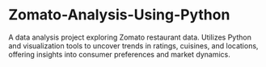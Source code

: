 # Zomato-Analysis-Using-Python
A data analysis project exploring Zomato restaurant data. Utilizes Python and visualization tools to uncover trends in ratings, cuisines, and locations, offering insights into consumer preferences and market dynamics.

